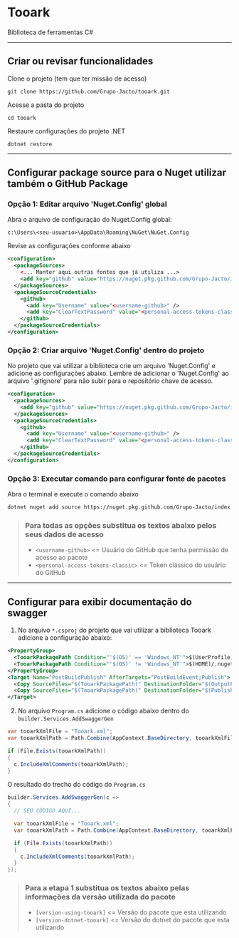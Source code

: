 # Tooark

Biblioteca de ferramentas C#

---

## Criar ou revisar funcionalidades

Clone o projeto (tem que ter missão de acesso)

`git clone https://github.com/Grupo-Jacto/tooark.git`

Acesse a pasta do projeto

`cd tooark`

Restaure configurações do projeto .NET

`dotnet restore`

---

## Configurar package source para o Nuget utilizar também o GitHub Package

### Opção 1: Editar arquivo 'Nuget.Config' global

Abra o arquivo de configuração do Nuget.Config global:

`c:\Users\<seu-usuario>\AppData\Roaming\NuGet\NuGet.Config`

Revise as configurações conforme abaixo

```XML
<configuration>
  <packageSources>
    <... Manter aqui outras fontes que já utiliza ...>
    <add key="github" value="https://nuget.pkg.github.com/Grupo-Jacto/index.json" />
  </packageSources>
  <packageSourceCredentials>
    <github>
      <add key="Username" value="<username-github>" />
      <add key="ClearTextPassword" value="<personal-access-tokens-classic>" />
    </github>
  </packageSourceCredentials>
</configuration>
```

### Opção 2: Criar arquivo 'Nuget.Config' dentro do projeto

No projeto que vai utilizar a biblioteca crie um arquivo 'Nuget.Config' e adicione as configurações abaixo. Lembre de adicionar o 'Nuget.Config' ao arquivo '.gitignore' para não subir para o repositório chave de acesso.

```XML
<configuration>
  <packageSources>
    <add key="github" value="https://nuget.pkg.github.com/Grupo-Jacto/index.json" />
  </packageSources>
  <packageSourceCredentials>
    <github>
      <add key="Username" value="<username-github>" />
      <add key="ClearTextPassword" value="<personal-access-tokens-classic>" />
    </github>
  </packageSourceCredentials>
</configuration>
```

### Opção 3: Executar comando para configurar fonte de pacotes

Abra o terminal e execute o comando abaixo

```sh
dotnet nuget add source https://nuget.pkg.github.com/Grupo-Jacto/index.json -n github -u <username-github> -p <personal-access-tokens-classic> --store-password-in-clear-text
```

> ### Para todas as opções substitua os textos abaixo pelos seus dados de acesso
>
> - `<username-github>` <= Usuário do GitHub que tenha permissão de acesso ao pacote
> - `<personal-access-tokens-classic>` <= Token clássico do usuário do GitHub

---

## Configurar para exibir documentação do swagger

1. No arquivo `*.csproj` do projeto que vai utilizar a biblioteca Tooark adicione a configuração abaixo:

```XML
<PropertyGroup>
  <TooarkPackagePath Condition="'$(OS)' == 'Windows_NT'">$(UserProfile)\.nuget\packages\tooark\[version-using-tooark]\lib\[version-dotnet-tooark]\Tooark.xml</TooarkPackagePath>
  <TooarkPackagePath Condition="'$(OS)' != 'Windows_NT'">$(HOME)/.nuget/packages/tooark/[version-using-tooark]/lib/[version-dotnet-tooark]/Tooark.xml</TooarkPackagePath>
</PropertyGroup>
<Target Name="PostBuildPublish" AfterTargets="PostBuildEvent;Publish">
  <Copy SourceFiles="$(TooarkPackagePath)" DestinationFolder="$(OutputPath)" Condition="Exists('$(TooarkPackagePath)')" />
  <Copy SourceFiles="$(TooarkPackagePath)" DestinationFolder="$(PublishDir)" Condition="Exists('$(TooarkPackagePath)')" />
</Target>
```

2. No arquivo `Program.cs` adicione o código abaixo dentro do `builder.Services.AddSwaggerGen`

```C#
var tooarkXmlFile = "Tooark.xml";
var tooarkXmlPath = Path.Combine(AppContext.BaseDirectory, tooarkXmlFile);

if (File.Exists(tooarkXmlPath))
{
  c.IncludeXmlComments(tooarkXmlPath);
}
```

O resultado do trecho do código do `Program.cs`

```C#
builder.Services.AddSwaggerGen(c =>
{
  // SEU CÓDIGO AQUI...

  var tooarkXmlFile = "Tooark.xml";
  var tooarkXmlPath = Path.Combine(AppContext.BaseDirectory, tooarkXmlFile);

  if (File.Exists(tooarkXmlPath))
  {
    c.IncludeXmlComments(tooarkXmlPath);
  }
});
```

> ### Para a etapa 1 substitua os textos abaixo pelas informações da versão utilizada do pacote
>
> - `[version-using-tooark]` <= Versão do pacote que esta utilizando
> - `[version-dotnet-tooark]` <= Versão do dotnet do pacote que esta utilizando

